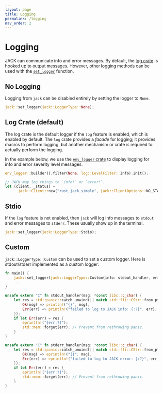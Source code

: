 ```yaml
---
layout: page
title: Logging
permalink: /logging
nav_order: 2
---
```


# Logging

JACK can communicate info and error messages. By default, the [log
crate](https://github.com/rust-lang/log) is hooked up to output
messages. However, other logging methods can be used with the
[`set_logger`](https://docs.rs/jack/latest/jack/fn.set_logger.html) function.

## No Logging

Logging from `jack` can be disabled entirely by setting the logger to `None`.

```rust
jack::set_logger(jack::LoggerType::None);
```

## Log Crate (default)

The log crate is the default logger if the `log` feature is enabled, which is
enabled by default. The `log` crate provides a *facade* for logging; it provides
macros to perform logging, but another mechanism or crate is required to
actually perform the logging.

In the example below, we use the [`env_logger` crate]() to display logging for
info and error severity level messages.

```rust
env_logger::builder().filter(None, log::LevelFilter::Info).init();

// JACK may log things to `info!` or `error!`.
let (client, _status) =
      jack::Client::new("rust_jack_simple", jack::ClientOptions::NO_START_SERVER).unwrap();
```


## Stdio

If the `log` feature is not enabled, then `jack` will log info messages to
`stdout` and error messages to `stderr`. These usually show up in the terminal.

```rust
jack::set_logger(jack::LoggerType::Stdio);
```

## Custom

`jack::LoggerType::Custom` can be used to set a custom logger. Here is
stdout/stderr implemented as a custom logger:

```rust
fn main() {
    jack::set_logger(jack::LoggerType::Custom{info: stdout_handler, error: stderr_handler});
    ...
}

unsafe extern "C" fn stdout_handler(msg: *const libc::c_char) {
    let res = std::panic::catch_unwind(|| match std::ffi::CStr::from_ptr(msg).to_str() {
        Ok(msg) => println!("{}", msg),
        Err(err) => println!("failed to log to JACK info: {:?}", err),
    });
    if let Err(err) = res {
        eprintln!("{err:?}");
        std::mem::forget(err); // Prevent from rethrowing panic.
    }
}

unsafe extern "C" fn stderr_handler(msg: *const libc::c_char) {
    let res = std::panic::catch_unwind(|| match std::ffi::CStr::from_ptr(msg).to_str() {
        Ok(msg) => eprintln!("{}", msg),
        Err(err) => eprintln!("failed to log to JACK error: {:?}", err),
    });
    if let Err(err) = res {
        eprintln!("{err:?}");
        std::mem::forget(err); // Prevent from rethrowing panic.
    }
}
```
